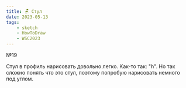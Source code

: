 ```yaml
---
title: 🪑 Стул
date: 2023-05-13
tags:
    - sketch
    - HowToDraw
    - WSC2023
---
```


№19

Стул в профиль нарисовать довольно легко. Как-то так: "h". Но так сложно понять что это стул, поэтому попробую нарисовать немного под углом.
